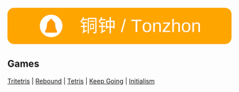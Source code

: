 [![铜钟 / Tonzhon](/images/tonzhon_860_140_r25.webp)](https://tonzhon.com)

## Games
[Tritetris](https://enzeberg.github.io/tritetris/) | 
[Rebound](https://enzeberg.github.io/rebound/) | 
[Tetris](https://enzeberg.github.io/tetris/) | 
[Keep Going](https://github.com/enzeberg/keep-going) | 
[Initialism](https://github.com/enzeberg/initialism)